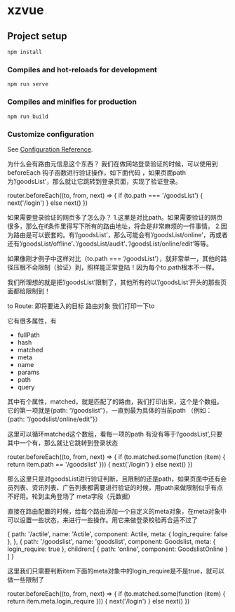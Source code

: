 # xzvue

## Project setup
```
npm install
```

### Compiles and hot-reloads for development
```
npm run serve
```

### Compiles and minifies for production
```
npm run build
```

### Customize configuration
See [Configuration Reference](https://cli.vuejs.org/config/).




为什么会有路由元信息这个东西？
我们在做网站登录验证的时候，可以使用到beforeEach 钩子函数进行验证操作，如下面代码 ，如果页面path为’/goodsList’，那么就让它跳转到登录页面，实现了验证登录。

router.beforeEach((to, from, next) => {
  if (to.path === '/goodsList') {
    next('/login')
  } else 
    next()
})

如果需要登录验证的网页多了怎么办？
1.这里是对比path。如果需要验证的网页很多，那么在if条件里得写下所有的路由地址，将会是非常麻烦的一件事情。
2.因为路由是可以嵌套的。有’/goodsList’，那么可能会有’/goodsList/online’，再或者还有’/goodsList/offline’、’/goodsList/audit’、’/goodsList/online/edit’等等。

如果像刚才例子中这样对比（to.path === ‘/goodsList’），就非常单一，其他的路径压根不会限制（验证）到，照样能正常登陆！因为每个to.path根本不一样。

我们所理想的就是把’/goodsList’限制了，其他所有的以’/goodsList’开头的那些页面都给限制到！

to Route: 即将要进入的目标 路由对象
我们打印一下to

它有很多属性，有
- fullPath
- hash
- matched
- meta
- name
- params
- path
- query

其中有个属性，matched，就是匹配了的路由，我们打印出来，这个是个数组。它的第一项就是{path: “/goodslist”}，一直到最为具体的当前path （例如：{path: “/goodslist/online/edit”}）

这里可以循环matched这个数组，看每一项的path 有没有等于’/goodsList’,只要其中一个有，那么就让它跳转到登录状态

router.beforeEach((to, from, next) => {
  if (to.matched.some(function (item) {
    return item.path == '/goodslist'
  })) {
    next('/login')
  } else 
    next()
})

那么这里只是对goodsList进行验证判断，且限制的还是path，如果页面中还有会员列表、资讯列表、广告列表都需要进行验证的时候，用path来做限制似乎有点不好用。轮到主角登场了
meta字段（元数据）

直接在路由配置的时候，给每个路由添加一个自定义的meta对象，在meta对象中可以设置一些状态，来进行一些操作。用它来做登录校验再合适不过了

{
  path: '/actile',
  name: 'Actile',
  component: Actile,
  meta: {
    login_require: false
  },
},
{
  path: '/goodslist',
  name: 'goodslist',
  component: Goodslist,
  meta: {
    login_require: true
  },
  children:[
    {
      path: 'online',
      component: GoodslistOnline
    }
  ]
}

这里我们只需要判断item下面的meta对象中的login_require是不是true，就可以做一些限制了

router.beforeEach((to, from, next) => {
  if (to.matched.some(function (item) {
    return item.meta.login_require
  })) {
    next('/login')
  } else 
    next()
})

